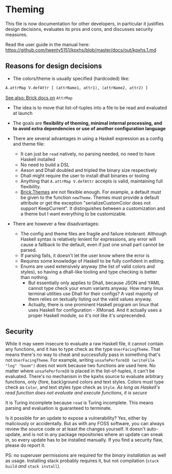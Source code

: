 # Theming

This file is now documentation for other developers, in particular it justifies design decisions, evaluates its pros and cons, and discusses security measures.

Read the user guide in the manual here: https://github.com/twenty5151/kpxhs/blob/master/docs/out/kpxhs.1.md

## Reasons for design decisions

- The colors/theme is usually specified (hardcoded) like:

```hs
A.attrMap V.defAttr [ (attrName1, attr1), (attrName2, attr2) ]
```
[See also: Brick docs on](https://hackage.haskell.org/package/brick-0.64/docs/Brick-AttrMap.html) `AttrMap`

- The idea is to move that list-of-tuples into a file to be read and evaluated at launch
- The goals are **flexibility of theming, minimal internal processing, and to avoid extra dependencies or use of another configuration language**
- There are several advantages in using a Haskell expression as a config and theme file:
    - It can just be `read` natively, no parsing needed, no need to have Haskell installed
    - No need to build a DSL
    - Aeson and Dhall doubled and tripled the binary size respectively
    - Dhall might require the user to install dhall binaries or tooling
    - Anything that `A.attrMap V.defAttr` accepts is valid, maintaining full flexibility.
    - [Brick.Themes](https://hackage.haskell.org/package/brick-0.64/docs/Brick-Themes.html) are not flexible enough. For example, a default must be given to the function `newTheme`. Themes must provide a default attribute or get the exception "serializeCustomColor does not support KeepCurrent". It distinguishes between a customization and a theme but I want everything to be customizable.

- There are however a few disadvantages:
    - The config and theme files are fragile and failure intolerant. Although Haskell syntax is relatively lenient for expressions, any error will cause a fallback to the default, even if just one small part cannot be parsed.
    - If parsing fails, it doesn't let the user know where the error is
    - Requires some knowledge of Haskell to be fully confident in editing.
    - Enums are used extensively anyway (the list of valid colors and styles), so having a dhall-like tooling and type checking is better than nothing.
        - But essentially only applies to Dhall, because JSON and YAML cannot type check your enum variants anyway. How many linux terminal utilities use Dhall for their configs? A vast majority of them relies on textually listing out the valid values anyway.
        - Actually, there is one prominent Haskell program on linux that uses Haskell for configuration - XMonad. And it actually uses a proper Haskell module, so it's not like it's unprecended.

## Security

While it may seem insecure to evaluate a raw Haskell file, it cannot contain any functions, and it has to type check as the type `UserFacingTheme`. That means there's no way to cheat and successfully pass in something that's not `UserFacingTheme`. For example, writing `unsafePerformIO (writeFile "log" "boom")` does not work because two functions are used here. No matter where `unsafePerformIO` is placed in the list-of-tuples, it can't be evaluated. There's no mechanism in the kpxhs source to evaluate arbitrary functions, only {fore, back}ground colors and text styles. Colors must type check as `Color`, and text styles type check as `Style`. *As long as Haskell's read function does not evaluate and execute functions, it is secure*

It is Turing incomplete because `read` is Turing incomplete. This means parsing and evaluation is guaranteed to terminate.

Is it possible for an update to expose a vulnerability? Yes, either by maliciously or accidentally. But as with any FOSS software, you can always review the source code or at least the changes yourself. It doesn't auto-update, and is not in any package repositories where an update can sneak in, so every update has to be installed manually. If you find a security flaw, please do report it.

PS: no superuser permissions are required for the *binary installation* as well as usage. Installing stack probably requires it, but not compilation (`stack build` *and* `stack install`).

